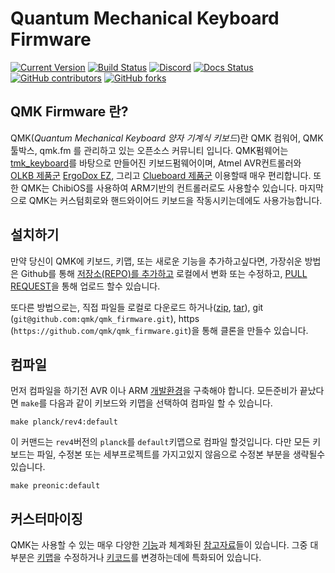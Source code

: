 # Quantum Mechanical Keyboard Firmware

[![Current Version](https://img.shields.io/github/tag/qmk/qmk_firmware.svg)](https://github.com/qmk/qmk_firmware/tags)
[![Build Status](https://travis-ci.org/qmk/qmk_firmware.svg?branch=master)](https://travis-ci.org/qmk/qmk_firmware)
[![Discord](https://img.shields.io/discord/440868230475677696.svg)](https://discord.gg/Uq7gcHh)
[![Docs Status](https://img.shields.io/badge/docs-ready-orange.svg)](https://docs.qmk.fm)
[![GitHub contributors](https://img.shields.io/github/contributors/qmk/qmk_firmware.svg)](https://github.com/qmk/qmk_firmware/pulse/monthly)
[![GitHub forks](https://img.shields.io/github/forks/qmk/qmk_firmware.svg?style=social&label=Fork)](https://github.com/qmk/qmk_firmware/)

## QMK Firmware 란?

QMK(*Quantum Mechanical Keyboard 양자 기계식 키보드*)란 QMK 컴워어, QMK 툴박스, qmk.fm 를 관리하고 있는 오픈소스 커뮤니티 입니다. QMK펌웨어는 [tmk\_keyboard](https://github.com/tmk/tmk_keyboard)를 바탕으로 만들어진 키보드펌웨어이며, Atmel AVR컨트롤러와 [OLKB 제품군](https://olkb.com) [ErgoDox EZ](https://www.ergodox-ez.com), 그리고 [Clueboard 제품군](https://clueboard.co/) 이용할때 매우 편리합니다. 또한 QMK는 ChibiOS를 사용하여 ARM기반의 컨트롤러로도 사용할수 있습니다. 마지막으로 QMK는 커스텀회로와 핸드와이어드 키보드을 작동시키는데에도 사용가능합니다.


## 설치하기

만약 당신이 QMK에 키보드, 키맵, 또는 새로운 기능을 추가하고싶다면, 가장쉬운 방법은 Github를 통해 [저장소(REPO)를 추가하고]((https://github.com/qmk/qmk_firmware#fork-destination-box)) 로컬에서 변화 또는 수정하고, [PULL REQUEST](https://github.com/qmk/qmk_firmware/pulls)을 통해 업로드 할수 있습니다.

또다른 방법으로는, 직접 파일들 로컬로 다운로드 하거나([zip](https://github.com/qmk/qmk_firmware/zipball/master), [tar](https://github.com/qmk/qmk_firmware/tarball/master)), git (`git@github.com:qmk/qmk_firmware.git`), https (`https://github.com/qmk/qmk_firmware.git`)을 통해 클론을 만들수 있습니다.

## 컴파일

먼저 컴파일을 하기전 AVR 이나 ARM [개발환경](getting_started_build_tools.md)을 구축해야 합니다. 모든준비가 끝났다면 `make`를 다음과 같이 키보드와 키맵을 선택하여 컴파일 할 수 있습니다.

    make planck/rev4:default

이 커맨드는 `rev4`버전의 `planck`를 `default`키맵으로 컴파일 할것입니다. 다만 모든 키보드는 파일, 수정본 또는 세부프로젝트를 가지고있지 않음으로 수정본 부분을 생략될수 있습니다.

    make preonic:default

## 커스터마이징

QMK는 사용할 수 있는 매우 다양한 [기능](features.md)과 체계화된 [참고자료](https://docs.qmk.fm)들이 있습니다. 그중 대부분은 [키맵](keymap.md)을 수정하거나 [키코드](keycodes.md)를 변경하는데에 특화되어 있습니다.
